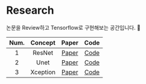 # Research
논문을 Review하고 Tensorflow로 구현해보는 공간입니다. 📜


| Num.          |   Concept        | Paper                                           | Code        |
| :----------:  | :--------------: | :----------------:                              | :---------: |
| 1             |   ResNet         |  [Paper](https://arxiv.org/pdf/1512.03385.pdf)  |  [Code](https://github.com/PEBpung/Research/blob/master/ResNet%20Ablation%20Study.ipynb)       |
| 2             |   Unet           | [Paper](https://arxiv.org/pdf/1505.04597.pdf)  |   [Code](https://github.com/PEBpung/Research/blob/master/Unet.ipynb)|
| 3             | Xception       | [Paper](https://arxiv.org/pdf/1610.02357.pdf) |   [Code](https://github.com/PEBpung/Research/blob/master/Xception.ipynb)|
